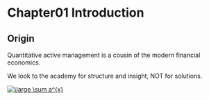 # Chapter01 Introduction

## Origin

Quantitative active management is a cousin of the modern financial economics.

We look to the academy for structure and insight, NOT for solutions.

<a href="https://www.codecogs.com/eqnedit.php?latex=\inline&space;\dpi{150}&space;\large&space;\sum&space;a^{x}" target="_blank"><img src="https://latex.codecogs.com/gif.latex?\inline&space;\dpi{150}&space;\large&space;\sum&space;a^{x}" title="\large \sum a^{x}" /></a>
